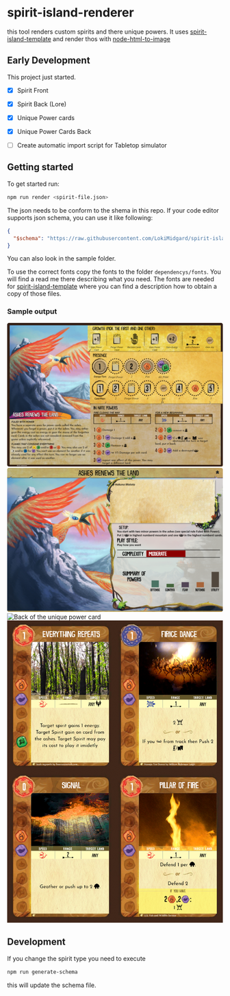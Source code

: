 # spirit-island-renderer

this tool renders custom spirits and there unique powers. It uses [spirit-island-template](https://github.com/Gudradain/spirit-island-template) and render thos with [node-html-to-image](https://github.com/frinyvonnick/node-html-to-image)


## Early Development

This project just started.

* [x] Spirit Front
* [x] Spirit Back (Lore)
* [x] Unique Power cards
* [x] Unique Power Cards Back

* [ ] Create automatic import script for Tabletop simulator

## Getting started

To get started run:
```bash
npm run render <spirit-file.json>
```

The json needs to be conform to the shema in this repo. If your code editor supports json schema, you can use it like following:
```json
{
  "$schema": "https://raw.githubusercontent.com/LokiMidgard/spirit-island-renderer/development/spirit-schema.json",
}
```

You can also look in the sample folder.

To use the correct fonts copy the fonts to the folder `dependencys/fonts`. You will find a read me there describing what you need. The fonts are needed for [spirit-island-template](https://github.com/Gudradain/spirit-island-template) where you can find a description how to obtain a copy of those files.

### Sample output

![Face of the spirit board](docs/Ashes%20renews%20the%20land.json-front.png)
![Lore of the spirit board](docs/Ashes%20renews%20the%20land.json-lore.png)
![Back of the unique power card](docs/Ashes%20renews%20the%20land.json-cards-back.png" )
![Face of the unique power card](docs/Ashes%20renews%20the%20land.json-cards.png "Face of the unique power card")

## Development

If you change the spirit type you need to execute

```bash
npm run generate-schema
```

this will update the schema file.


